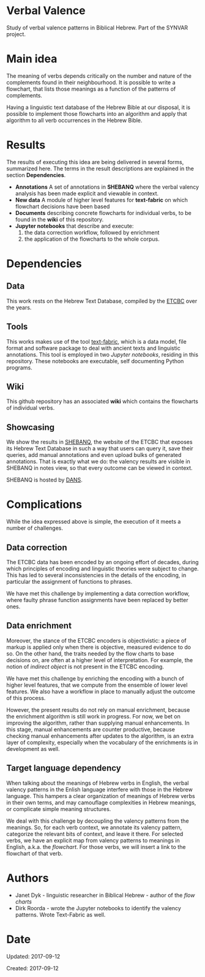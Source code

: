 # Verbal Valence
Study of verbal valence patterns in Biblical Hebrew. Part of the SYNVAR project.

# Main idea

The meaning of verbs depends critically on the number and nature of the complements found in their neighbourhood.
It is possible to write a flowchart, that lists those meanings as a function of the patterns of complements.

Having a linguistic text database of the Hebrew Bible at our disposal, it is possible to implement those flowcharts 
into an algorithm and apply that algorithm to all verb occurrences in the Hebrew Bible.

# Results

The results of executing this idea are being delivered in several forms, summarized here.
The terms in the result descriptions are explained in the section **Dependencies**.

* **Annotations** A set of annotations in **SHEBANQ** where the verbal valency analysis has been made explicit and viewable in context.
* **New data** A module of higher level features for **text-fabric** on which flowchart decisions have been based
* **Documents** describing concrete flowcharts for individual verbs, to be found in the **wiki** of this repository.
* **Jupyter notebooks** that describe and execute:
  1. the data correction workflow, followed by enrichment
  2. the application of the flowcharts to the whole corpus.

# Dependencies

## Data
This work rests on the Hebrew Text Database, compiled by the 
[ETCBC](https://www.godgeleerdheid.vu.nl/en/research/institutes-and-centres/eep-talstra-centre-for-bible-and-computer/index.aspx)
over the years.

## Tools
This works makes use of the tool
[text-fabric](https://github.com/ETCBC/text-fabric), which is a data model, file format and software package to deal with 
ancient texts and linguistic annotations.
This tool is employed in two *Jupyter notebooks*, residing in this repository.
These notebooks are executable, self documenting Python programs.

## Wiki
This github repository has an associated **wiki** which contains the flowcharts of individual verbs.

## Showcasing
We show the results in 
[SHEBANQ](https://shebanq.ancient-data.org), the website of the ETCBC that exposes its Hebrew Text Database in such a way
that users can query it, save their queries, add manual annotations and even upload bulks of generated annotations.
That is exactly what we do: the valency results are visible in SHEBANQ in notes view, so that every outcome can be viewed in context.

SHEBANQ is hosted by
[DANS](https://dans.knaw.nl/en/front-page?set_language=en).

# Complications

While the idea expressed above is simple, the execution of it meets a number of challenges.

## Data correction

The ETCBC data has been encoded by an ongoing effort of decades, during which principles of encoding and linguistic theories
were subject to change. This has led to several inconsistencies in the details of the encoding, in particular the assignment of
functions to phrases.

We have met this challenge by implementing a data correction workflow, where faulty phrase function assignments have been replaced
by better ones.

## Data enrichment
 
Moreover, the stance of the ETCBC encoders is objectivistic: a piece of markup is applied only when there
is objective, measured evidence to do so.
On the other hand, the traits needed by the flow charts to base decisions on, are often at a higher level of interpretation.
For example, the notion of *indirect object* is not present in the ETCBC encoding.

We have met this challenge by enriching the encoding with a bunch of higher level features, that we compute from the ensemble
of lower level features. We also have a workflow in place to manually adjust the outcome of this process.

However, the present results do not rely on manual enrichment, because the enrichment algorithm is still work in progress.
For now, we bet on improving the algorithm, rather than supplying manual enhancements.
In this stage, manual enhancements are counter productive, because checking manual enhancements after updates to the algorithm, is an
extra layer of complexity, especially when the vocabulary of the enrichments is in development as well.

## Target language dependency

When talking about the meanings of Hebrew verbs in English, the verbal valency patterns in the Enlish language interfere with those
in the Hebrew language. 
This hampers a clear organization of meanings of Hebrew verbs in their own terms, and may camouflage complexities in Hebrew meanings,
or complicate simple meaning structures.

We deal with this challenge by decoupling the valency patterns from the meanings. 
So, for each verb context, we annotate its valency pattern, categorize the relevant bits of context, and leave it there.
For selected verbs, we have an explicit map from valency patterns to meanings in English, a.k.a. the *flowchart*. 
For those verbs, we will insert a link to the flowchart of that verb.

# Authors

* Janet Dyk - linguistic researcher in Biblical Hebrew - author of the *flow charts*
* Dirk Roorda - wrote the Jupyter notebooks to identify the valency patterns. Wrote Text-Fabric as well.

# Date

Updated: 2017-09-12

Created: 2017-09-12
